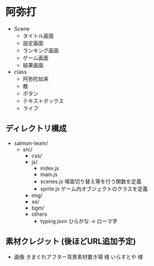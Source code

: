 # 阿弥打

* Scene
	* タイトル画面
	* 設定画面
	* ランキング画面
	* ゲーム画面
	* 結果画面
* class
	* 阿弥陀如来
	* 敵
	* ボタン
	* テキストボックス
	* ライフ


## ディレクトリ構成

* salmon-team/
	* src/
		* css/
		* js/
			* index.js
			* main.js
			* scenes.js
				場面切り替え等を行う関数を定義
			* sprite.js
				ゲーム内オブジェクトのクラスを定義
		* img/
		* se/
		* bgm/
		* others
			* typing.json
				ひらがな -> ローマ字

## 素材クレジット (後ほどURL追加予定)

* 画像
きまぐれアフター背景素材置き場 様
いらすとや 様
